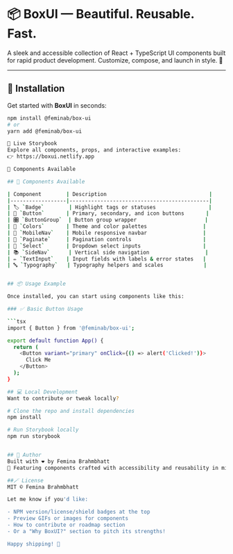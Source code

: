 # 📦 **BoxUI** — Beautiful. Reusable. Fast.

A sleek and accessible collection of React + TypeScript UI components built for rapid product development. Customize, compose, and launch in style. 🚀

---

## 🚀 Installation

Get started with **BoxUI** in seconds:

```bash
npm install @feminab/box-ui
# or
yarn add @feminab/box-ui

📘 Live Storybook
Explore all components, props, and interactive examples:
👉 https://boxui.netlify.app

🧩 Components Available

## 🧩 Components Available

| Component        | Description                                 |
|------------------|---------------------------------------------|
| 🏷️ `Badge`        | Highlight tags or statuses                 |
| 🔘 `Button`       | Primary, secondary, and icon buttons       |
| 🎛️ `ButtonGroup`  | Button group wrapper                      |
| 🌈 `Colors`       | Theme and color palettes                  |
| 📱 `MobileNav`    | Mobile responsive navbar                  |
| 📄 `Paginate`     | Pagination controls                       |
| 🔽 `Select`       | Dropdown select inputs                    |
| 📚 `SideNav`      | Vertical side navigation                  |
| ✏️ `TextInput`    | Input fields with labels & error states   |
| 🔤 `Typography`   | Typography helpers and scales             |


## 📦 Usage Example

Once installed, you can start using components like this:

### ✅ Basic Button Usage

```tsx
import { Button } from '@feminab/box-ui';

export default function App() {
  return (
    <Button variant="primary" onClick={() => alert('Clicked!')}>
      Click Me
    </Button>
  );
}

## 💻 Local Development
Want to contribute or tweak locally?

# Clone the repo and install dependencies
npm install

# Run Storybook locally
npm run storybook


## 🧠 Author
Built with ❤️ by Femina Brahmbhatt
🐾 Featuring components crafted with accessibility and reusability in mind.

##🪄 License
MIT © Femina Brahmbhatt

Let me know if you'd like:

- NPM version/license/shield badges at the top  
- Preview GIFs or images for components  
- How to contribute or roadmap section  
- Or a "Why BoxUI?" section to pitch its strengths!

Happy shipping! 🚀